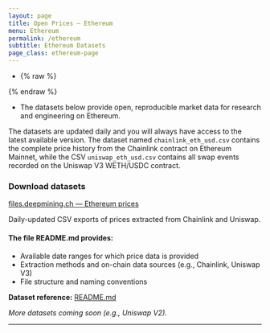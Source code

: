 ```yaml
---
layout: page
title: Open Prices — Ethereum
menu: Ethereum
permalink: /ethereum
subtitle: Ethereum Datasets
page_class: ethereum-page
---
```


- {% raw %}
<script type="application/ld+json">
{
  "@context": "https://schema.org",
  "@type": "Dataset",
  "@id": "{{ page.url | absolute_url }}#dataset",
  "name": "Open Prices — Ethereum Datasets",
  "description": "Daily refreshed on-chain Ethereum price datasets combining Chainlink oracle feeds and Uniswap V3 swap data.",
  "url": "{{ page.url | absolute_url }}",
  "keywords": ["Ethereum", "ETH", "Chainlink", "Uniswap V3", "On-chain price", "Crypto dataset"],
  "license": "https://creativecommons.org/licenses/by/4.0/",
  "creator": {
    "@type": "Organization",
    "name": "FairOnChain",
    "url": "https://www.faironchain.org"
  },
  "publisher": {
    "@type": "Organization",
    "name": "FairOnChain",
    "url": "https://www.faironchain.org"
  },
  "isAccessibleForFree": true,
  "distribution": [
    {
      "@type": "DataDownload",
      "name": "Chainlink ETH/USD CSV",
      "contentUrl": "https://files.deepmining.ch/files/ethereum/prices/chainlink_eth_usd.csv",
      "encodingFormat": "text/csv",
      "description": "Historical ETH/USD prices sourced from the Chainlink oracle on Ethereum Mainnet."
    },
    {
      "@type": "DataDownload",
      "name": "Uniswap V3 ETH/USDC CSV",
      "contentUrl": "https://files.deepmining.ch/files/ethereum/prices/uniswap_eth_usd.csv",
      "encodingFormat": "text/csv",
      "description": "Historical ETH/USDC swap data from the Uniswap V3 WETH/USDC pool on Ethereum."
    }
  ]
}
</script>
{% endraw %}

- The datasets below provide open, reproducible market data for research and engineering on Ethereum.

<div class="dataset-description">
<p>The datasets are updated daily and you will always have access to the latest available version. The dataset named <code>chainlink_eth_usd.csv</code> contains the complete price history from the Chainlink contract on Ethereum Mainnet, while the CSV <code>uniswap_eth_usd.csv</code> contains all swap events recorded on the Uniswap V3 WETH/USDC contract.</p>
</div>

<div class="dataset-download">
  <h3 class="dataset-download__headline">Download datasets</h3>
  <a class="dataset-download__link" href="https://files.deepmining.ch/files/ethereum/prices/" target="_blank" rel="noopener">
    files.deepmining.ch — Ethereum prices
  </a>
  <p class="dataset-download__note">Daily-updated CSV exports of prices extracted from Chainlink and Uniswap.</p>
</div>

<div class="readme-info">
<h4>The file README.md provides:</h4>
<ul>
<li>Available date ranges for which price data is provided</li>
<li>Extraction methods and on-chain data sources (e.g., Chainlink, Uniswap V3)</li>
<li>File structure and naming conventions</li>
</ul>
<p class="readme-info__link"><strong>Dataset reference:</strong> <a href="https://github.com/DeepMining-Lab/Open_Price_Infra/blob/main/eth/README.md" target="_blank" rel="noopener">README.md</a></p>
</div>

_More datasets coming soon (e.g., Uniswap V2)._ 

---
